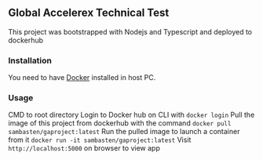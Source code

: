## Global Accelerex Technical Test
This project was bootstrapped with Nodejs and Typescript and deployed to dockerhub

### Installation
You need to have [Docker](https://hub.docker.com/editions/community/docker-ce-desktop-windows) installed in host PC.

### Usage
CMD to root directory
Login to Docker hub on CLI with `docker login`
Pull the image of this project from dockerhub with the command `docker pull sambasten/gaproject:latest`
Run the pulled image to launch a container from it `docker run -it sambasten/gaproject:latest`
Visit `http://localhost:5000` on browser to view app


